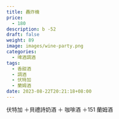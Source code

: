 ```yaml
---
title: 轟炸機
price:
  - 180
description: b -52
draft: false
weight: 89
image: images/wine-party.png
categories:
  - 啤酒調酒
tags:
  - 香甜酒
  - 調酒
  - 伏特加
  - 蘭姆酒
date: 2023-08-22T20:21:18+08:00
---
```

 伏特加 ＋貝禮詩奶酒 ＋ 咖啡酒 ＋151 蘭姆酒